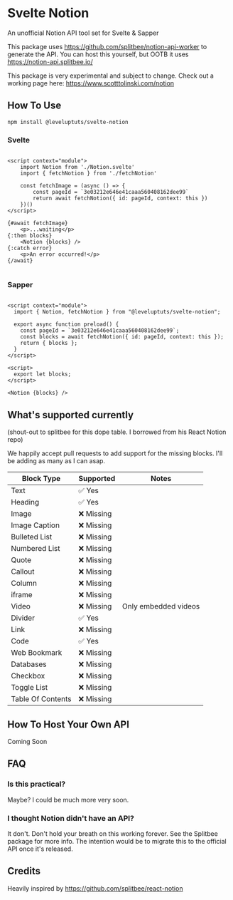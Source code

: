 # Svelte Notion

An unofficial Notion API tool set for Svelte & Sapper

This package uses https://github.com/splitbee/notion-api-worker to generate the API. You can host this yourself, but OOTB it uses https://notion-api.splitbee.io/

This package is very experimental and subject to change. Check out a working page here: https://www.scotttolinski.com/notion

## How To Use

`npm install @leveluptuts/svelte-notion`

### Svelte

```

<script context="module">
    import Notion from './Notion.svelte'
    import { fetchNotion } from './fetchNotion'

    const fetchImage = (async () => {
        const pageId = `3e03212e646e41caaa560408162dee99`
        return await fetchNotion({ id: pageId, context: this })
    })()
</script>

{#await fetchImage}
    <p>...waiting</p>
{:then blocks}
    <Notion {blocks} />
{:catch error}
    <p>An error occurred!</p>
{/await}


```

### Sapper

```

<script context="module">
  import { Notion, fetchNotion } from "@leveluptuts/svelte-notion";

  export async function preload() {
    const pageId = `3e03212e646e41caaa560408162dee99`;
    const blocks = await fetchNotion({ id: pageId, context: this });
    return { blocks };
  }
</script>

<script>
  export let blocks;
</script>

<Notion {blocks} />

```

## What's supported currently

(shout-out to splitbee for this dope table. I borrowed from his React Notion repo)

We happily accept pull requests to add support for the missing blocks. I'll be adding as many as I can asap.

| Block Type        | Supported  | Notes                |
| ----------------- | ---------- | -------------------- |
| Text              | ✅ Yes     |                      |
| Heading           | ✅ Yes     |                      |
| Image             | ❌ Missing |                      |
| Image Caption     | ❌ Missing |                      |
| Bulleted List     | ❌ Missing |                      |
| Numbered List     | ❌ Missing |                      |
| Quote             | ❌ Missing |                      |
| Callout           | ❌ Missing |                      |
| Column            | ❌ Missing |                      |
| iframe            | ❌ Missing |                      |
| Video             | ❌ Missing | Only embedded videos |
| Divider           | ✅ Yes     |                      |
| Link              | ❌ Missing |                      |
| Code              | ✅ Yes     |                      |
| Web Bookmark      | ❌ Missing |                      |
| Databases         | ❌ Missing |                      |
| Checkbox          | ❌ Missing |                      |
| Toggle List       | ❌ Missing |                      |
| Table Of Contents | ❌ Missing |                      |

## How To Host Your Own API

Coming Soon

## FAQ

### Is this practical?

Maybe? I could be much more very soon.

### I thought Notion didn't have an API?

It don't. Don't hold your breath on this working forever. See the Splitbee package for more info. The intention would be to migrate this to the official API once it's released.

## Credits

Heavily inspired by https://github.com/splitbee/react-notion
